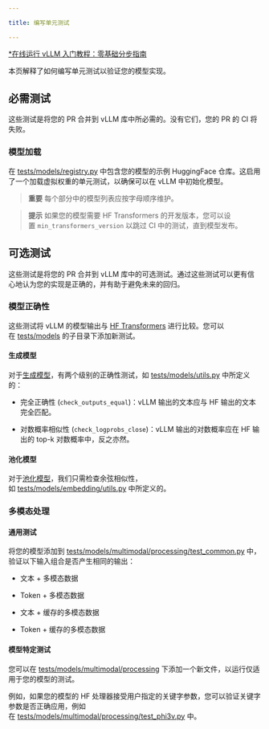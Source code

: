 ```yaml
---

title: 编写单元测试

---
```



[*在线运行 vLLM 入门教程：零基础分步指南](https://openbayes.com/console/public/tutorials/rXxb5fZFr29?utm_source=vLLM-CNdoc&utm_medium=vLLM-CNdoc-V1&utm_campaign=vLLM-CNdoc-V1-25ap)


本页解释了如何编写单元测试以验证您的模型实现。


## 必需测试

这些测试是将您的 PR 合并到 vLLM 库中所必需的。没有它们，您的 PR 的 CI 将失败。


### 模型加载

在 [tests/models/registry.py](https://github.com/vllm-project/vllm/blob/main/tests/models/registry.py) 中包含您的模型的示例 HuggingFace 仓库。这启用了一个加载虚拟权重的单元测试，以确保可以在 vLLM 中初始化模型。


>**重要**
>每个部分中的模型列表应按字母顺序维护。

>**提示**
>如果您的模型需要 HF Transformers 的开发版本，您可以设置 `min_transformers_version` 以跳过 CI 中的测试，直到模型发布。
## 

## 可选测试

这些测试是将您的 PR 合并到 vLLM 库中的可选测试。通过这些测试可以更有信心地认为您的实现是正确的，并有助于避免未来的回归。

### 

### 模型正确性

这些测试将 vLLM 的模型输出与 [HF Transformers](https://github.com/huggingface/transformers) 进行比较。您可以在 [tests/models](https://github.com/vllm-project/vllm/tree/main/tests/models) 的子目录下添加新测试。


#### 生成模型

对于[生成模型](https://docs.vllm.ai/en/latest/models/generative_models.html#generative-models)，有两个级别的正确性测试，如 [tests/models/utils.py](https://github.com/vllm-project/vllm/blob/main/tests/models/utils.py) 中所定义的：

* 完全正确性 (`check_outputs_equal`)：vLLM 输出的文本应与 HF 输出的文本完全匹配。

* 对数概率相似性 (`check_logprobs_close`)：vLLM 输出的对数概率应在 HF 输出的 top-k 对数概率中，反之亦然。

#### 

#### 池化模型

对于[池化模型](https://docs.vllm.ai/en/latest/models/pooling_models.html#pooling-models)，我们只需检查余弦相似性，如 [tests/models/embedding/utils.py](https://github.com/vllm-project/vllm/blob/main/tests/models/embedding/utils.py) 中所定义的。


### 多模态处理

#### 通用测试

将您的模型添加到 [tests/models/multimodal/processing/test_common.py](https://github.com/vllm-project/vllm/blob/main/tests/models/multimodal/processing/test_common.py) 中，验证以下输入组合是否产生相同的输出：

* 文本 + 多模态数据

* Token + 多模态数据

* 文本 + 缓存的多模态数据

* Token + 缓存的多模态数据


#### 模型特定测试

您可以在 [tests/models/multimodal/processing](https://github.com/vllm-project/vllm/tree/main/tests/models/multimodal/processing) 下添加一个新文件，以运行仅适用于您的模型的测试。

例如，如果您的模型的 HF 处理器接受用户指定的关键字参数，您可以验证关键字参数是否正确应用，例如在 [tests/models/multimodal/processing/test_phi3v.py](https://github.com/vllm-project/vllm/blob/main/tests/models/multimodal/processing/test_phi3v.py) 中。


